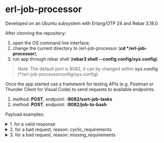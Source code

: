 # erl-job-processor

Developed on an Ubuntu subsystem with Erlang/OTP 24 and Rebar 3.18.0

After clonning the repository:
  1. open the OS command line interface;
  2. change the current directory to /erl-job-processor (__cd */erl-job-processor__);
  3. run app through rebar shell (**rebar3 shell --config config/sys.config**).

 > Note: The default port is 8082, it can by changed within __sys.config__ (*/erl-job-processorconfig/sys.config).

Once the app started use a framework for testing APIs (e.g. Postman or Thunder Client for Visual Code) to send requests to available endpoints:
  1.  method: **POST**, endpoint: **:8082/sort-job-tasks**
  2.  method: **POST**, endpoint: **:8082/job-to-bash**

Payload examples:
<details>
<summary>1. for a valid response</summary>
  
```
{
    "tasks": [
        {
            "name": "task-1",
            "command": "touch /tmp/file1"
        },
        {
            "name": "task-2",
            "command": "cat /tmp/file1",
            "requires": [
                "task-3"
            ]
        },
        {
            "name": "task-3",
            "command": "echo 'Hello World!' > /tmp/file1",
            "requires": [
                "task-1"
            ]
        },
        {
            "name": "task-4",
            "command": "rm /tmp/file1",
            "requires": [
                "task-2",
                "task-3"
            ]
        }
    ]
}
```
  
</details>

<details>
<summary>2. for a bad request, reason: cyclic_requirements</summary>
  
```
{
    "tasks": [
        {
            "name": "task-1",
            "command": "touch /tmp/file1"
        },
        {
            "name": "task-2",
            "command": "cat /tmp/file1",
            "requires": [
                "task-3"
            ]
        },
        {
            "name": "task-3",
            "command": "echo 'Hello World!' > /tmp/file1",
            "requires": [
                "task-2"
            ]
        },
        {
            "name": "task-4",
            "command": "rm /tmp/file1",
            "requires": [
                "task-2",
                "task-3"
            ]
        }
    ]
}
```

</details>

<details>
<summary>3. for a bad request, reason: missing_requirements</summary>
  
```
{
    "tasks": [
        {
            "name": "task-1",
            "command": "touch /tmp/file1"
        },
        {
            "name": "task-2",
            "command": "cat /tmp/file1",
            "requires": [
                "task-7"
            ]
        },
        {
            "name": "task-3",
            "command": "echo 'Hello World!' > /tmp/file1",
            "requires": [
                "task-1"
            ]
        },
        {
            "name": "task-4",
            "command": "rm /tmp/file1",
            "requires": [
                "task-2",
                "task-3"
            ]
        }
    ]
}
```

</details>
